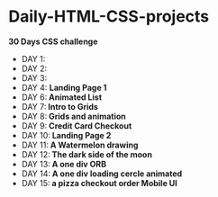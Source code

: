 # Daily-HTML-CSS-projects
 <strong> 30 Days CSS challenge </strong>
 <ul>
 <li>DAY 1: </li>
 <li>DAY 2: </li>
 <li>DAY 3: </li>
 <li>DAY 4: <strong> Landing Page 1</strong> </li>
 <li>DAY 6:<strong> Animated List</strong> </li>
 <li>DAY 7:<strong> Intro to Grids</strong> </li>
 <li>DAY 8:<strong> Grids and animation</strong> </li>
 <li>DAY 9:<strong> Credit Card Checkout</strong> </li>
 <li>DAY 10:<strong> Landing Page 2</strong> </li>
 <li>DAY 11:<strong> A Watermelon drawing</strong> </li>
 <li>DAY 12:<strong> The dark side of the moon</strong> </li>
 <li>DAY 13:<strong> A one div ORB</strong> </li>
 <li>DAY 14:<strong> A one div loading cercle animated</strong> </li>
 <li>DAY 15:<strong> a pizza checkout order Mobile UI</strong> </li>
</ul>
